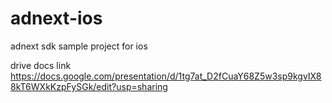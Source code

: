 # adnext-ios
adnext sdk sample project for ios

drive docs link
https://docs.google.com/presentation/d/1tg7at_D2fCuaY68Z5w3sp9kgvIX88kT6WXkKzpFySGk/edit?usp=sharing
